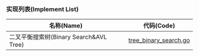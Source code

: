 ### 实现列表(Implement List)

| 名称(Name)                        | 代码(Code)                                                                                                       |
|---------------------------------|----------------------------------------------------------------------------------------------------------------|
| 二叉平衡搜索树(Binary Search&AVL Tree) | [tree_binary_search.go](https://github.com/pyihe/gobase/blob/master/data-structure/tree/tree_binary_search.go) |
